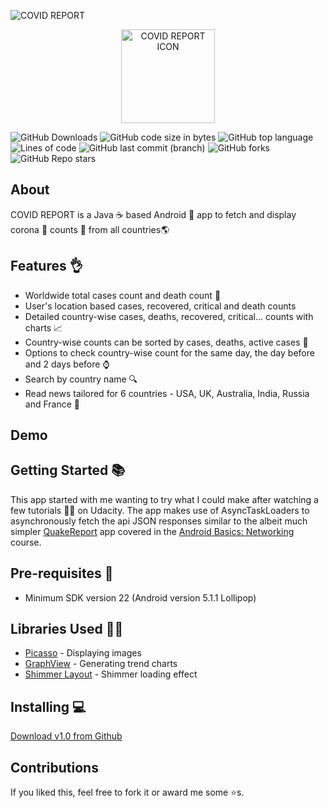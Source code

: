 
![COVID REPORT](https://github.com/wtfarooq/covid-report/blob/master/screenshots/COVID%20REPORT.png)
<p align=center>
  <img src="https://github.com/wtfarooq/covid-report/blob/master/app/src/main/res/mipmap-xxxhdpi/ic_launcher.png?raw=true" alt = "COVID REPORT ICON" width=150 height=150/>
</p>

![GitHub Downloads](https://img.shields.io/github/downloads/wtfarooq/covid-app/total?color=brightgreen)
![GitHub code size in bytes](https://img.shields.io/github/languages/code-size/wtfarooq/covid-report)
![GitHub top language](https://img.shields.io/github/languages/top/wtfarooq/covid-report)
![Lines of code](https://img.shields.io/tokei/lines/github/wtfarooq/covid-report)
![GitHub last commit (branch)](https://img.shields.io/github/last-commit/wtfarooq/covid-report/master)
![GitHub forks](https://img.shields.io/github/forks/wtfarooq/covid-report?style=social)
![GitHub Repo stars](https://img.shields.io/github/stars/wtfarooq/covid-report?style=social)

## About

COVID REPORT is a Java ☕ based Android 📱 app to fetch and display corona 🦠 counts 🔢 from all countries🌎

## Features 👌
* Worldwide total cases count and death count 🔢
* User's location based cases, recovered, critical and death counts
* Detailed country-wise cases, deaths, recovered, critical... counts with charts 📈
* Country-wise counts can be sorted by cases, deaths, active cases 📃
* Options to check country-wise count for the same day, the day before and 2 days before ⌚
* Search by country name 🔍
* Read news tailored for 6 countries - USA, UK, Australia, India, Russia and France 📰

## Demo



## Getting Started  📚

This app started with me wanting to try what I could make after watching a few tutorials 👨‍🏫 on Udacity. The app makes use of AsyncTaskLoaders to asynchronously fetch the api JSON responses similar to the albeit much simpler [QuakeReport](https://github.com/udacity/ud843-QuakeReport) app covered in the [Android Basics: Networking](https://github.com/udacity?q=ud_843) course.

## Pre-requisites 📝

* Minimum SDK version 22 (Android version 5.1.1 Lollipop)

## Libraries Used 👨‍💻

* [Picasso](https://github.com/square/picasso) - Displaying images
* [GraphView](https://github.com/jjoe64/GraphView) - Generating trend charts
* [Shimmer Layout](https://github.com/facebook/shimmer-android) - Shimmer loading effect

## Installing 💻

[Download v1.0 from Github](https://github.com/wtfarooq/covid-report/releases/tag/v1.0)

## Contributions

If you liked this, feel free to fork it or award me some ⭐s.
